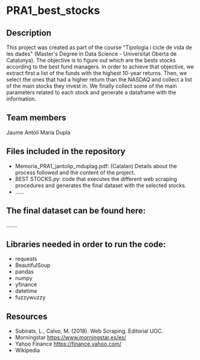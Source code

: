# PRA1_best_stocks

## Description
This project was created as part of the course "Tipologia i cicle de vida de les dades" (Master's Degree in Data Science - Universitat Oberta de Catalunya).
The objective is to figure out which are the bests stocks according to the best fund managers. 
In order to achieve that objective, we extract first a list of the funds with the highest 10-year returns. Then, we select the ones that had a higher return than the NASDAQ and collect a list of the main stocks they invest in. We finally collect some of the main parameters related to each stock and generate a dataframe with the information.

## Team members
Jaume Antolí
Maria Dupla

## Files included in the repository
- Memoria_PRA1_jantolip_mduplag.pdf: (Catalan) Details about the process followed and the content of the project.
- BEST STOCKS.py: code that executes the different web scraping procedures and generates the final dataset with the selected stocks.
- ......

## The final dataset can be found here:
.......

## Libraries needed in order to run the code:
- requests
- BeautifulSoup
- pandas
- numpy
- yfinance
- datetime
- fuzzywuzzy

## Resources
- Subirats, L., Calvo, M. (2018). Web Scraping. Editorial UOC.
- Morningstar https://www.morningstar.es/es/
- Yahoo Finance https://finance.yahoo.com/
- Wikipedia
